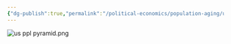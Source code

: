 ```yaml
---
{"dg-publish":true,"permalink":"/political-economics/population-aging/usa-py/","dgPassFrontmatter":true}
---
```


![us ppl pyramid.png](/img/user/Doc%20and%20Pic/Pics/us%20ppl%20pyramid.png)